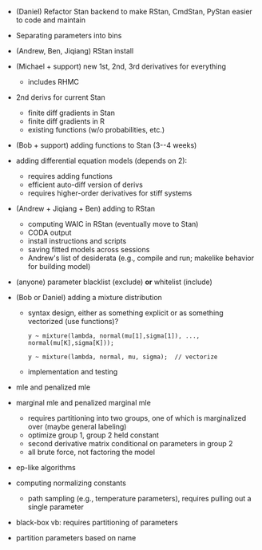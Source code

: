 * (Daniel) Refactor Stan backend to make RStan, CmdStan, PyStan easier to code and maintain

* Separating parameters into bins

* (Andrew, Ben, Jiqiang) RStan install 

* (Michael + support) new 1st, 2nd, 3rd derivatives for everything

    * includes RHMC

*  2nd derivs for current Stan

    * finite diff gradients in Stan
    * finite diff gradients in R
    * existing functions (w/o probabilities, etc.)

* (Bob + support) adding functions to Stan (3--4 weeks)

* adding differential equation models (depends on 2):  

    * requires adding functions
    * efficient auto-diff version of derivs
    * requires higher-order derivatives for stiff systems

* (Andrew + Jiqiang + Ben) adding to RStan

    * computing WAIC in RStan (eventually move to Stan)
    * CODA output
    * install instructions and scripts
    * saving fitted models across sessions
    * Andrew's list of desiderata (e.g., compile and run; makelike behavior for building model)

* (anyone) parameter blacklist (exclude) <b>or</b> whitelist (include)
       
* (Bob or Daniel) adding a mixture distribution

    * syntax design, either as something explicit or as something vectorized (use functions)?

        ```
        y ~ mixture(lambda, normal(mu[1],sigma[1]), ..., normal(mu[K],sigma[K]));
        ```
        ```
        y ~ mixture(lambda, normal, mu, sigma);  // vectorize
        ```

    * implementation and testing

* mle and penalized mle

* marginal mle and penalized marginal mle

    * requires partitioning into two groups, one of which is marginalized over (maybe general labeling)
    * optimize group 1, group 2 held constant
    * second derivative matrix conditional on parameters in group 2
    * all brute force, not factoring the model

* ep-like algorithms 

* computing normalizing constants

    * path sampling (e.g., temperature parameters), requires pulling out a single parameter

* black-box vb:  requires partitioning of parameters

* partition parameters based on name
